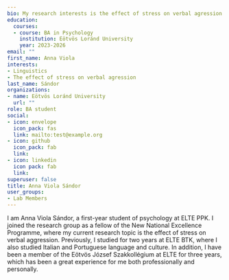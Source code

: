 ```yaml
---
bio: My research interests is the effect of stress on verbal agression.
education:
  courses:
  - course: BA in Psychology
    institution: Eötvös Loránd University
    year: 2023-2026
email: ""
first_name: Anna Viola
interests:
- Linguistics
- The effect of stress on verbal agression
last_name: Sándor
organizations:
- name: Eötvös Loránd University
  url: ""
role: BA student
social:
- icon: envelope
  icon_pack: fas
  link: mailto:test@example.org
- icon: github
  icon_pack: fab
  link: 
- icon: linkedin
  icon pack: fab
  link: 
superuser: false
title: Anna Viola Sándor
user_groups:
- Lab Members
---
```


I am Anna Viola Sándor, a first-year student of psychology at ELTE PPK. I joined the research group as a fellow of the New National Excellence Programme, where my current research topic is the effect of stress on verbal aggression. Previously, I studied for two years at ELTE BTK, where I also studied Italian and Portuguese language and culture. In addition, I have been a member of the Eötvös József Szakkollégium at ELTE for three years, which has been a great experience for me both professionally and personally.
